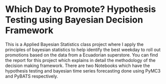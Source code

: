 # Which Day to Promote? Hypothesis Testing using Bayesian Decision Framework
This is a Applied Bayesian Statistics class project where I apply the principles of bayesian statistics to help identify the best weekday to roll out promotions based on the data from a Ecuadorian superstore.
You can find the report for this project which explains in detail the methodology of the decision making framework. There are two Notebooks which have the hypothesis testing and bayesian time series forecasting done using PyMC3 and PyBATS respectively.

